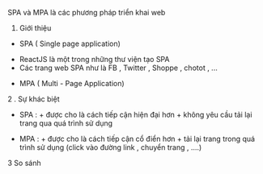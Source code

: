 SPA và MPA là các phương pháp triển khai web


1. Giới thiệu

+  SPA ( Single page application)

- ReactJS là một trong những thư viện tạo SPA
- Các trang web SPA như là FB , Twitter , Shoppe , chotot , ...

+  MPA ( Multi - Page Application)

2 . Sự khác biệt

- SPA : + được cho là cách tiếp cận hiện đại hơn
           +  không yêu cầu tải lại trang qua quá trình sử dụng 

- MPA : + được cho là cách tiếp cận cổ điển hơn
             + tải lại trang trong quá trình sử dụng (click vào đường link  , chuyển trang  , ....)

3 So sánh

